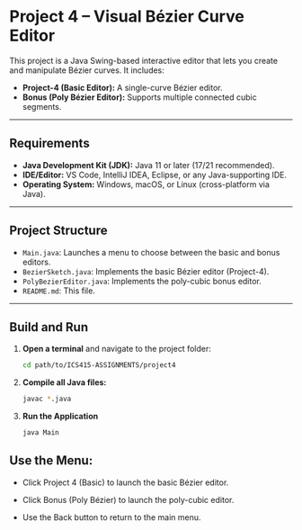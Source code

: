 # Project 4 – Visual Bézier Curve Editor

This project is a Java Swing-based interactive editor that lets you create and manipulate Bézier curves. It includes:

- **Project-4 (Basic Editor):** A single-curve Bézier editor.
- **Bonus (Poly Bézier Editor):** Supports multiple connected cubic segments.

---

## Requirements

- **Java Development Kit (JDK):** Java 11 or later (17/21 recommended).
- **IDE/Editor:** VS Code, IntelliJ IDEA, Eclipse, or any Java-supporting IDE.
- **Operating System:** Windows, macOS, or Linux (cross-platform via Java).

---

## Project Structure

- `Main.java`: Launches a menu to choose between the basic and bonus editors.
- `BezierSketch.java`: Implements the basic Bézier editor (Project-4).
- `PolyBezierEditor.java`: Implements the poly-cubic bonus editor.
- `README.md`: This file.

---

## Build and Run

1. **Open a terminal** and navigate to the project folder:

   ```bash
   cd path/to/ICS415-ASSIGNMENTS/project4

   ```

2. **Compile all Java files:**
   ```bash
   javac *.java
   ```
3. **Run the Application**

   ```bash
   java Main
   ```

## Use the Menu:

- Click Project 4 (Basic) to launch the basic Bézier editor.

- Click Bonus (Poly Bézier) to launch the poly-cubic editor.

- Use the Back button to return to the main menu.
